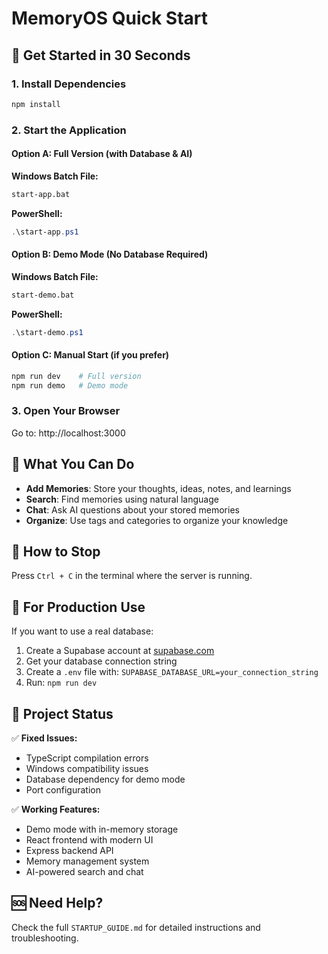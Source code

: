 # MemoryOS Quick Start

## 🚀 Get Started in 30 Seconds

### 1. Install Dependencies
```bash
npm install
```

### 2. Start the Application

#### Option A: Full Version (with Database & AI)
**Windows Batch File:**
```bash
start-app.bat
```

**PowerShell:**
```powershell
.\start-app.ps1
```

#### Option B: Demo Mode (No Database Required)
**Windows Batch File:**
```bash
start-demo.bat
```

**PowerShell:**
```powershell
.\start-demo.ps1
```

#### Option C: Manual Start (if you prefer)
```bash
npm run dev    # Full version
npm run demo   # Demo mode
```

### 3. Open Your Browser
Go to: http://localhost:3000

## 🎯 What You Can Do

- **Add Memories**: Store your thoughts, ideas, notes, and learnings
- **Search**: Find memories using natural language
- **Chat**: Ask AI questions about your stored memories
- **Organize**: Use tags and categories to organize your knowledge

## 🛑 How to Stop

Press `Ctrl + C` in the terminal where the server is running.

## 🔧 For Production Use

If you want to use a real database:

1. Create a Supabase account at [supabase.com](https://supabase.com)
2. Get your database connection string
3. Create a `.env` file with: `SUPABASE_DATABASE_URL=your_connection_string`
4. Run: `npm run dev`

## 📁 Project Status

✅ **Fixed Issues:**
- TypeScript compilation errors
- Windows compatibility issues
- Database dependency for demo mode
- Port configuration

✅ **Working Features:**
- Demo mode with in-memory storage
- React frontend with modern UI
- Express backend API
- Memory management system
- AI-powered search and chat

## 🆘 Need Help?

Check the full `STARTUP_GUIDE.md` for detailed instructions and troubleshooting.
